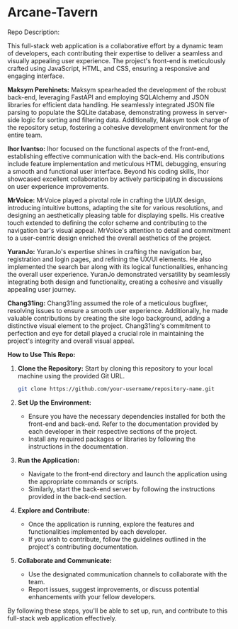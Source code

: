 # Arcane-Tavern

Repo Description:

This full-stack web application is a collaborative effort by a dynamic team of developers, each contributing their expertise to deliver a seamless and visually appealing user experience. The project's front-end is meticulously crafted using JavaScript, HTML, and CSS, ensuring a responsive and engaging interface.

**Maksym Perehinets:**
Maksym spearheaded the development of the robust back-end, leveraging FastAPI and employing SQLAlchemy and JSON libraries for efficient data handling. He seamlessly integrated JSON file parsing to populate the SQLite database, demonstrating prowess in server-side logic for sorting and filtering data. Additionally, Maksym took charge of the repository setup, fostering a cohesive development environment for the entire team.

**Ihor Ivantso:**
Ihor focused on the functional aspects of the front-end, establishing effective communication with the back-end. His contributions include feature implementation and meticulous HTML debugging, ensuring a smooth and functional user interface. Beyond his coding skills, Ihor showcased excellent collaboration by actively participating in discussions on user experience improvements.

**MrVoice:**
MrVoice played a pivotal role in crafting the UI/UX design, introducing intuitive buttons, adapting the site for various resolutions, and designing an aesthetically pleasing table for displaying spells. His creative touch extended to defining the color scheme and contributing to the navigation bar's visual appeal. MrVoice's attention to detail and commitment to a user-centric design enriched the overall aesthetics of the project.

**YuranJo:**
YuranJo's expertise shines in crafting the navigation bar, registration and login pages, and refining the UX/UI elements. He also implemented the search bar along with its logical functionalities, enhancing the overall user experience. YuranJo demonstrated versatility by seamlessly integrating both design and functionality, creating a cohesive and visually appealing user journey.

**Chang31ing:**
Chang31ing assumed the role of a meticulous bugfixer, resolving issues to ensure a smooth user experience. Additionally, he made valuable contributions by creating the site logo background, adding a distinctive visual element to the project. Chang31ing's commitment to perfection and eye for detail played a crucial role in maintaining the project's integrity and overall visual appeal.

**How to Use This Repo:**
1. **Clone the Repository:** Start by cloning this repository to your local machine using the provided Git URL.

   ```bash
   git clone https://github.com/your-username/repository-name.git
   ```

2. **Set Up the Environment:**
   - Ensure you have the necessary dependencies installed for both the front-end and back-end. Refer to the documentation provided by each developer in their respective sections of the project.
   - Install any required packages or libraries by following the instructions in the documentation.

3. **Run the Application:**
   - Navigate to the front-end directory and launch the application using the appropriate commands or scripts.
   - Similarly, start the back-end server by following the instructions provided in the back-end section.

4. **Explore and Contribute:**
   - Once the application is running, explore the features and functionalities implemented by each developer.
   - If you wish to contribute, follow the guidelines outlined in the project's contributing documentation.

5. **Collaborate and Communicate:**
   - Use the designated communication channels to collaborate with the team.
   - Report issues, suggest improvements, or discuss potential enhancements with your fellow developers.

By following these steps, you'll be able to set up, run, and contribute to this full-stack web application effectively.
